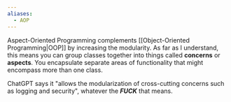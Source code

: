```yaml
---
aliases:
  - AOP
---
```

Aspect-Oriented Programming complements [[Object-Oriented Programming|OOP]] by increasing the modularity.
As far as I understand, this means you can group classes together into things called **concerns** or **aspects**.
You encapsulate separate areas of functionality that might encompass more than one class.



ChatGPT says it "allows the modularization of cross-cutting concerns such as logging and security", whatever the **_FUCK_** that means.